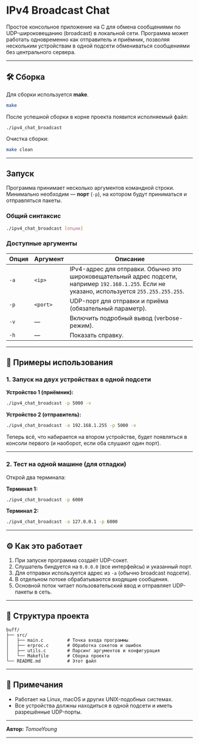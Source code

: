 # IPv4 Broadcast Chat

Простое консольное приложение на C для обмена сообщениями по UDP-широковещанию (broadcast) в локальной сети.
Программа может работать одновременно как отправитель и приёмник, позволяя нескольким устройствам в одной подсети обмениваться сообщениями без центрального сервера.

---

## 🛠️ Сборка

Для сборки используется **make**.

```bash
make
```

После успешной сборки в корне проекта появится исполняемый файл:

```
./ipv4_chat_broadcast
```

Очистка сборки:

```bash
make clean
```

---

## Запуск

Программа принимает несколько аргументов командной строки.
Минимально необходим — **порт** (`-p`), на котором будут приниматься и отправляться пакеты.

### Общий синтаксис

```bash
./ipv4_chat_broadcast [опции]
```

### Доступные аргументы

| Опция | Аргумент | Описание                                                                                                                                        |
| ----- | -------- | ----------------------------------------------------------------------------------------------------------------------------------------------- |
| `-a`  | `<ip>`   | IPv4-адрес для отправки. Обычно это широковещательный адрес подсети, например `192.168.1.255`. Если не указано, используется `255.255.255.255`. |
| `-p`  | `<port>` | UDP-порт для отправки и приёма (обязательный параметр).                                                                                         |
| `-v`  | —        | Включить подробный вывод (verbose-режим).                                                                                                       |
| `-h`  | —        | Показать справку.                                                                                                                               |

---

## 📡 Примеры использования

### 1. Запуск на двух устройствах в одной подсети

**Устройство 1 (приёмник):**

```bash
./ipv4_chat_broadcast -p 5000 -v
```

**Устройство 2 (отправитель):**

```bash
./ipv4_chat_broadcast -a 192.168.1.255 -p 5000 -v
```

Теперь всё, что набирается на втором устройстве, будет появляться в консоли первого (и наоборот, если оба слушают один порт).

---

### 2. Тест на одной машине (для отладки)

Открой два терминала:

**Терминал 1:**

```bash
./ipv4_chat_broadcast -p 6000
```

**Терминал 2:**

```bash
./ipv4_chat_broadcast -a 127.0.0.1 -p 6000
```

---

## ⚙️ Как это работает

1. При запуске программа создаёт UDP-сокет.
2. Слушатель биндуется на `0.0.0.0` (все интерфейсы) и указанный порт.
3. Для отправки используется адрес из `-a` (обычно broadcast подсети).
4. В отдельном потоке обрабатываются входящие сообщения.
5. Основной поток читает пользовательский ввод и отправляет UDP-пакеты в сеть.

---

## 🧩 Структура проекта

```
buff/
├── src/
│   ├── main.c         # Точка входа программы
│   ├── erproc.c       # Обработка сокетов и ошибок
│   ├── utils.c        # Парсинг аргументов и конфигурация
│   └── Makefile       # Сборка проекта
└── README.md          # Этот файл
```

---

## 🧠 Примечания

* Работает на Linux, macOS и других UNIX-подобных системах.
* Все устройства должны находиться в одной подсети и иметь разрешённые UDP-порты.

---

**Автор:** *TomoeYoung*

---
